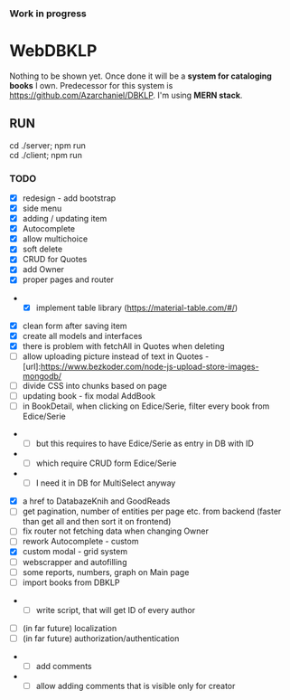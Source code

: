 ### Work in progress
# WebDBKLP

Nothing to be shown yet. 
Once done it will be a **system for cataloging books** I own. Predecessor for this system is https://github.com/Azarchaniel/DBKLP.
I'm using **MERN stack**.

## RUN
cd ./server; npm run  
cd ./client; npm run

### TODO
- [X] redesign - add bootstrap
- [X] side menu
- [X] adding / updating item
- [X] Autocomplete
- [X] allow multichoice
- [X] soft delete
- [X] CRUD for Quotes
- [X] add Owner
- [X] proper pages and router
- -[X] implement table library (https://material-table.com/#/)
- [X] clean form after saving item
- [X] create all models and interfaces
- [X] there is problem with fetchAll in Quotes when deleting
- [ ] allow uploading picture instead of text in Quotes - [url]:https://www.bezkoder.com/node-js-upload-store-images-mongodb/
- [ ] divide CSS into chunks based on page
- [ ] updating book - fix modal AddBook
- [ ] in BookDetail, when clicking on Edice/Serie, filter every book from Edice/Serie
- -[ ] but this requires to have Edice/Serie as entry in DB with ID
- -[ ] which require CRUD form Edice/Serie
- -[ ] I need it in DB for MultiSelect anyway
- [X] a href to DatabazeKnih and GoodReads
- [ ] get pagination, number of entities per page etc. from backend (faster than get all and then sort it on frontend)
- [ ] fix router not fetching data when changing Owner
- [ ] rework Autocomplete - custom
- [X] custom modal - grid system
- [ ] webscrapper and autofilling
- [ ] some reports, numbers, graph on Main page
- [ ] import books from DBKLP
- -[ ] write script, that will get ID of every author
- [ ] (in far future) localization
- [ ] (in far future) authorization/authentication
- - [ ] add comments
- - [ ] allow adding comments that is visible only for creator